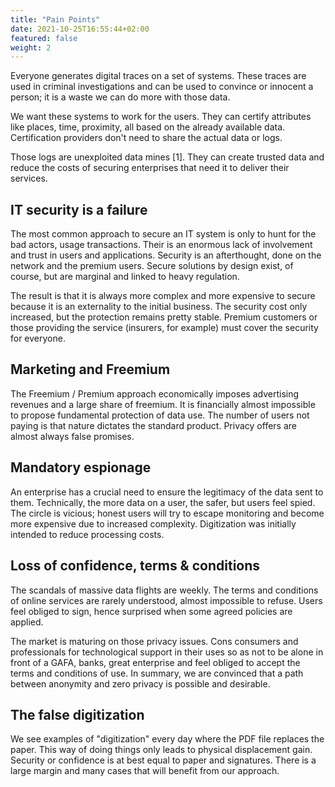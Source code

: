 ```yaml
---
title: "Pain Points"
date: 2021-10-25T16:55:44+02:00
featured: false
weight: 2
---
```


Everyone generates digital traces on a set of systems. These traces are used in criminal investigations and can be used to convince or innocent a person; it is a waste we can do more with those data.

We want these systems to work for the users. They can certify attributes like places, time, proximity, all based on the already available data. Certification providers don't need to share the actual data or logs.

Those logs are unexploited data mines [1]. They can create trusted data and reduce the costs of securing enterprises that need it to deliver their services.

[^ 1]: Except in serious criminal investigations.

## IT security is a failure

The most common approach to secure an IT system is only to hunt for the bad actors, usage transactions. Their is an enormous lack of involvement and trust in users and applications. Security is an afterthought, done on the network and the premium users.
Secure solutions by design exist, of course, but are marginal and linked to heavy regulation.

The result is that it is always more complex and more expensive to secure because it is an externality to the initial business. The security cost only increased, but the protection remains pretty stable. Premium customers or those providing the service (insurers, for example) must cover the security for everyone.

## Marketing and Freemium

The Freemium / Premium approach economically imposes advertising revenues and a large share of freemium. It is financially almost impossible to propose fundamental protection of data use. The number of users not paying is that nature dictates the standard product.
Privacy offers are almost always false promises.

## Mandatory espionage

An enterprise has a crucial need to ensure the legitimacy of the data sent to them. Technically, the more data on a user, the safer, but users feel spied. The circle is vicious; honest users will try to escape monitoring and become more expensive due to increased complexity. Digitization was initially intended to reduce processing costs.

## Loss of confidence, terms & conditions

The scandals of massive data flights are weekly. The terms and conditions of online services are rarely understood, almost impossible to refuse. Users feel obliged to sign, hence surprised when some agreed policies are applied.

The market is maturing on those privacy issues. Cons consumers and professionals for technological support in their uses so as not to be alone in front of a GAFA, banks, great enterprise and feel obliged to accept the terms and conditions of use.
In summary, we are convinced that a path between anonymity and zero privacy is possible and desirable.

## The false digitization

We see examples of "digitization" every day where the PDF file replaces the paper. This way of doing things only leads to physical displacement gain. Security or confidence is at best equal to paper and signatures.
There is a large margin and many cases that will benefit from our approach.
